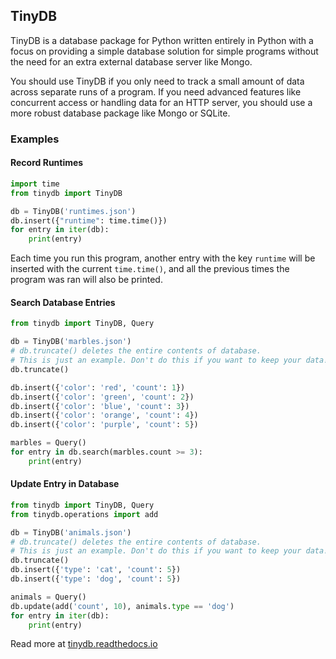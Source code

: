 ## TinyDB

TinyDB is a database package for Python written entirely in Python with a focus on providing a simple database solution for simple programs without the need for an extra external database server like Mongo.

You should use TinyDB if you only need to track a small amount of data across separate runs of a program. If you need advanced features like concurrent access or handling data for an HTTP server, you should use a more robust database package like Mongo or SQLite.

### Examples

#### Record Runtimes

```python
import time
from tinydb import TinyDB

db = TinyDB('runtimes.json')
db.insert({"runtime": time.time()})
for entry in iter(db):
    print(entry)
```

Each time you run this program, another entry with the key `runtime` will be
inserted with the current `time.time()`, and all the previous times the program
was ran will also be printed.

#### Search Database Entries

```python
from tinydb import TinyDB, Query

db = TinyDB('marbles.json')
# db.truncate() deletes the entire contents of database.
# This is just an example. Don't do this if you want to keep your data!
db.truncate()

db.insert({'color': 'red', 'count': 1})
db.insert({'color': 'green', 'count': 2})
db.insert({'color': 'blue', 'count': 3})
db.insert({'color': 'orange', 'count': 4})
db.insert({'color': 'purple', 'count': 5})

marbles = Query()
for entry in db.search(marbles.count >= 3):
    print(entry)
```

#### Update Entry in Database

```python
from tinydb import TinyDB, Query
from tinydb.operations import add

db = TinyDB('animals.json')
# db.truncate() deletes the entire contents of database.
# This is just an example. Don't do this if you want to keep your data!
db.truncate()
db.insert({'type': 'cat', 'count': 5})
db.insert({'type': 'dog', 'count': 5})

animals = Query()
db.update(add('count', 10), animals.type == 'dog')
for entry in iter(db):
    print(entry)
```

Read more at <a href="https://tinydb.readthedocs.io/en/latest/index.html">tinydb.readthedocs.io</a>
